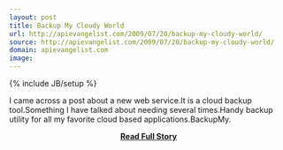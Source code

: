 ```yaml
---
layout: post
title: Backup My Cloudy World
url: http://apievangelist.com/2009/07/20/backup-my-cloudy-world/
source: http://apievangelist.com/2009/07/20/backup-my-cloudy-world/
domain: apievangelist.com
image: 
---
```

{% include JB/setup %}<p>I came across a post about a new web service.It is a cloud backup tool.Something I have talked about needing several times.Handy backup utility for all my favorite cloud based applications.BackupMy.</p>
<center><p><a href="http://apievangelist.com/2009/07/20/backup-my-cloudy-world/" style='padding:25px; font-sze:18px; font-weight: bold;'>Read Full Story</a></p></center>
